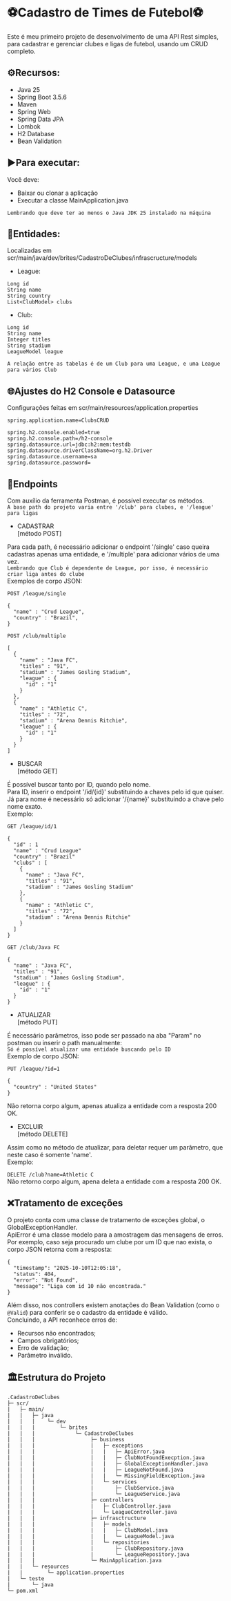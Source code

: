 # ⚽Cadastro de Times de Futebol⚽

Este é meu primeiro projeto de desenvolvimento de uma API Rest simples, para cadastrar e gerenciar clubes e ligas de futebol, usando um CRUD completo.

## ⚙️Recursos:
- Java 25
- Spring Boot 3.5.6
- Maven
- Spring Web
- Spring Data JPA
- Lombok
- H2 Database
- Bean Validation

## ▶️Para executar: 
Você deve:
- Baixar ou clonar a aplicação
- Executar a classe MainApplication.java </br>

`Lembrando que deve ter ao menos o Java JDK 25 instalado na máquina`

## 🎲Entidades:
Localizadas em scr/main/java/dev/brites/CadastroDeClubes/infrascructure/models
- League:
```
Long id
String name
String country
List<ClubModel> clubs
```
- Club:
```
Long id
String name
Integer titles
String stadium
LeagueModel league
```
`A relação entre as tabelas é de um Club para uma League, e uma League para vários Club`

## 🌐Ajustes do H2 Console e Datasource
Configurações feitas em scr/main/resources/application.properties
```
spring.application.name=ClubsCRUD

spring.h2.console.enabled=true
spring.h2.console.path=/h2-console
spring.datasource.url=jdbc:h2:mem:testdb
spring.datasource.driverClassName=org.h2.Driver
spring.datasource.username=sa
spring.datasource.password=
```

## 🎯Endpoints
Com auxílio da ferramenta Postman, é possível executar os métodos. </br>
`A base path do projeto varia entre '/club' para clubes, e '/league' para ligas`

- CADASTRAR </br>
[método POST] </br>

Para cada path, é necessário adicionar o endpoint '/single' caso queira cadastras apenas uma entidade, e '/multiple' para adicionar vários de uma vez. </br>
`Lembrando que Club é dependente de League, por isso, é necessário criar liga antes do clube` </br>
Exemplos de corpo JSON:

`POST /league/single`
```
{
  "name" : "Crud League",
  "country" : "Brazil",
}
```
`POST /club/multiple`
```
[
  {
    "name" : "Java FC",
    "titles" : "91",
    "stadium" : "James Gosling Stadium",
    "league" : {
      "id" : "1"
    }
  },
  {
    "name" : "Athletic C",
    "titles" : "72",
    "stadium" : "Arena Dennis Ritchie",
    "league" : {
      "id" : "1"
    }
  }
]
```

- BUSCAR </br>
[método GET] </br>

É possível buscar tanto por ID, quando pelo nome. </br>
Para ID, inserir o endpoint '/id/{id}' substituindo a chaves pelo id que quiser. </br>
Já para nome é necessário só adicionar '/{name}' substituindo a chave pelo nome exato. </br>
Exemplo: </br>

`GET /league/id/1`
```Resposta
{
  "id" : 1
  "name" : "Crud League"
  "country" : "Brazil"
  "clubs" : [
    {
      "name" : "Java FC",
      "titles" : "91",
      "stadium" : "James Gosling Stadium"
    },
    {
      "name" : "Athletic C",
      "titles" : "72",
      "stadium" : "Arena Dennis Ritchie"
    }
  ]
}
```
`GET /club/Java FC`
```
{
  "name" : "Java FC",
  "titles" : "91",
  "stadium" : "James Gosling Stadium",
  "league" : {
    "id" : "1"
  }
}
```

- ATUALIZAR </br>
[método PUT] </br>

É necessário parâmetros, isso pode ser passado na aba "Param" no postman ou inserir o path manualmente: </br>
`Só é possível atualizar uma entidade buscando pelo ID` </br>
Exemplo de corpo JSON: </br>

`PUT /league/?id=1`
```
{
  "country" : "United States"
}
```
Não retorna corpo algum, apenas atualiza a entidade com a resposta 200 OK.

- EXCLUIR </br>
[método DELETE] </br>

Assim como no método de atualizar, para deletar requer um parâmetro, que neste caso é somente 'name'. </br>
Exemplo: </br>

`DELETE /club?name=Athletic C` </br>
Não retorno corpo algum, apena deleta a entidade com a resposta 200 OK.

## ❌Tratamento de exceções
O projeto conta com uma classe de tratamento de exceções global, o GlobalExceptionHandler. </br>
ApiError é uma classe modelo para a amostragem das mensagens de erros. </br>
Por exemplo, caso seja procurado um clube por um ID que nao exista, o corpo JSON retorna com a resposta: 
```
{
  "timestamp": "2025-10-10T12:05:18",
  "status": 404,
  "error": "Not Found",
  "message": "Liga com id 10 não encontrada."
}

```
Além disso, nos controllers existem anotações do Bean Validation (como o `@Valid`) para conferir se o cadastro da entidade é válido. </br>
Concluindo, a API reconhece erros de:
- Recursos não encontrados;
- Campos obrigatórios;
- Erro de validação;
- Parâmetro inválido.

## 🏛️Estrutura do Projeto
```
.CadastroDeClubes
├─ scr/
|   ├─ main/
|   |   ├─ java 
|   |   |    └─ dev
|   |   |        └─ brites  
|   |   |             └─ CadastroDeClubes
|   |   |                  ├─ business
|   |   |                  |   ├─ exceptions
|   |   |                  |   |   ├─ ApiError.java
|   |   |                  |   |   ├─ ClubNotFoundExecption.java
|   |   |                  |   |   ├─ GlobalExceptionHandler.java
|   |   |                  |   |   ├─ LeagueNotFound.java
|   |   |                  |   |   └─ MissingFieldException.java
|   |   |                  |   └─ services
|   |   |                  |       ├─ ClubService.java
|   |   |                  |       └─ LeagueService.java
|   |   |                  ├─ controllers
|   |   |                  |   ├─ ClubController.java
|   |   |                  |   └─ LeagueController.java
|   |   |                  ├─ infrasctructure
|   |   |                  |   ├─ models
|   |   |                  |   |   ├─ ClubModel.java
|   |   |                  |   |   └─ LeagueModel.java
|   |   |                  |   └─ repositories
|   |   |                  |       ├─ ClubRepository.java
|   |   |                  |       └─ LeagueRepository.java
|   |   |                  └─ MainApplication.java
|   |   └─ resources
|   |        └─ application.properties
|   └─ teste
|       └─ java
└─ pom.xml
```

